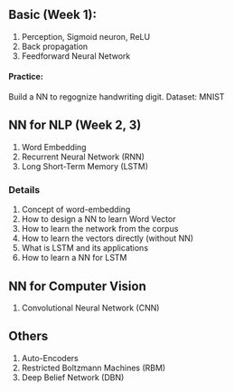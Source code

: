 
## Basic (Week 1):
1. Perception, Sigmoid neuron, ReLU
2. Back propagation
3. Feedforward Neural Network

#### Practice:
Build a NN to regognize handwriting digit.
Dataset: MNIST

## NN for NLP (Week 2, 3)
1. Word Embedding
2. Recurrent Neural Network (RNN)
3. Long Short-Term Memory (LSTM)

### Details
  1. Concept of word-embedding
  2. How to design a NN to learn Word Vector
  3. How to learn the network from the corpus
  4. How to learn the vectors directly (without NN)
  5. What is LSTM and its applications
  6. How to learn a NN for LSTM

## NN for Computer Vision
1. Convolutional Neural Network (CNN)

## Others
1. Auto-Encoders
2. Restricted Boltzmann Machines (RBM)
3. Deep Belief Network (DBN)
